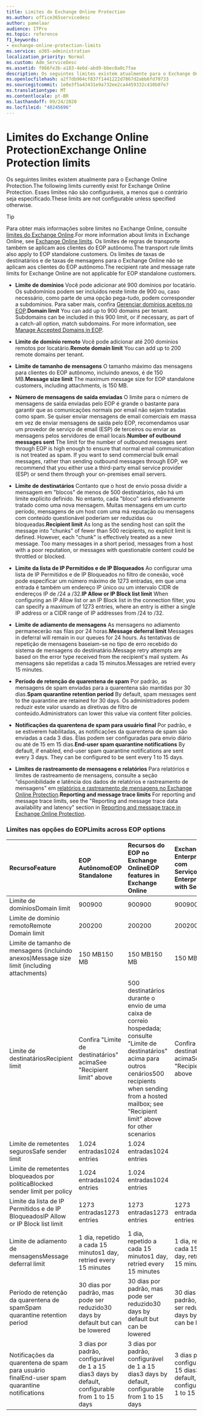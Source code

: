 ```yaml
---
title: Limites do Exchange Online Protection
ms.author: office365servicedesc
author: pamelaar
audience: ITPro
ms.topic: reference
f1_keywords:
- exchange-online-protection-limits
ms.service: o365-administration
localization_priority: Normal
ms.custom: Adm_ServiceDesc
ms.assetid: f866fe3b-a183-4e6d-abd9-bbec0a0c7fae
description: Os seguintes limites existem atualmente para o Exchange Online Protection. Esses limites não são configuráveis, a menos que o contrário seja especificado.
ms.openlocfilehash: a2f7db904cf837f1441222d7867d2abb6fd70733
ms.sourcegitcommit: 1e0e3f5a43431e9a732ee2ca4459332c410b07e7
ms.translationtype: MT
ms.contentlocale: pt-BR
ms.lasthandoff: 09/24/2020
ms.locfileid: "48245696"
---
```

# <a name="exchange-online-protection-limits"></a><span data-ttu-id="10ff0-104">Limites do Exchange Online Protection</span><span class="sxs-lookup"><span data-stu-id="10ff0-104">Exchange Online Protection limits</span></span>

<span data-ttu-id="10ff0-105">Os seguintes limites existem atualmente para o Exchange Online Protection.</span><span class="sxs-lookup"><span data-stu-id="10ff0-105">The following limits currently exist for Exchange Online Protection.</span></span> <span data-ttu-id="10ff0-106">Esses limites não são configuráveis, a menos que o contrário seja especificado.</span><span class="sxs-lookup"><span data-stu-id="10ff0-106">These limits are not configurable unless specified otherwise.</span></span> 
  
> [!TIP]
> <span data-ttu-id="10ff0-107">Para obter mais informações sobre limites no Exchange Online, consulte [limites do Exchange Online](../exchange-online-service-description/exchange-online-limits.md).</span><span class="sxs-lookup"><span data-stu-id="10ff0-107">For more information about limits in Exchange Online, see [Exchange Online limits](../exchange-online-service-description/exchange-online-limits.md).</span></span> <span data-ttu-id="10ff0-108">Os limites de regras de transporte também se aplicam aos clientes do EOP autônomo.</span><span class="sxs-lookup"><span data-stu-id="10ff0-108">The transport rule limits also apply to EOP standalone customers.</span></span> <span data-ttu-id="10ff0-109">Os limites de taxas de destinatários e de taxas de mensagens para o Exchange Online não se aplicam aos clientes do EOP autônomo.</span><span class="sxs-lookup"><span data-stu-id="10ff0-109">The recipient rate and message rate limits for Exchange Online are not applicable for EOP standalone customers.</span></span> 
  
- <span data-ttu-id="10ff0-p104">**Limite de domínios** Você pode adicionar até 900 domínios por locatário. Os subdomínios podem ser incluídos neste limite de 900 ou, caso necessário, como parte de uma opção pega-tudo, podem corresponder a subdomínios. Para saber mais, confira [Gerenciar domínios aceitos no EOP](https://go.microsoft.com/fwlink/p/?LinkId=282239).</span><span class="sxs-lookup"><span data-stu-id="10ff0-p104">**Domain limit** You can add up to 900 domains per tenant. Subdomains can be included in this 900 limit, or if necessary, as part of a catch-all option, match subdomains. For more information, see [Manage Accepted Domains in EOP](https://go.microsoft.com/fwlink/p/?LinkId=282239).</span></span>

- <span data-ttu-id="10ff0-113">**Limite de domínio remoto** Você pode adicionar até 200 domínios remotos por locatário.</span><span class="sxs-lookup"><span data-stu-id="10ff0-113">**Remote domain limit** You can add up to 200 remote domains per tenant.</span></span>
    
- <span data-ttu-id="10ff0-114">**Limite de tamanho de mensagens** O tamanho máximo das mensagens para clientes do EOP autônomo, incluindo anexos, é de 150 MB.</span><span class="sxs-lookup"><span data-stu-id="10ff0-114">**Message size limit** The maximum message size for EOP standalone customers, including attachments, is 150 MB.</span></span> 
    
- <span data-ttu-id="10ff0-p105">**Número de mensagens de saída enviadas** O limite para o número de mensagens de saída enviadas pelo EOP é grande o bastante para garantir que as comunicações normais por email não sejam tratadas como spam. Se quiser enviar mensagens de email comerciais em massa em vez de enviar mensagens de saída pelo EOP, recomendamos usar um provedor de serviço de email (ESP) de terceiros ou enviar as mensagens pelos servidores de email locais.</span><span class="sxs-lookup"><span data-stu-id="10ff0-p105">**Number of outbound messages sent** The limit for the number of outbound messages sent through EOP is high enough to ensure that normal email communication is not treated as spam. If you want to send commercial bulk email messages, rather than sending outbound messages through EOP, we recommend that you either use a third-party email service provider (ESP) or send them through your on-premises email servers.</span></span> 
    
- <span data-ttu-id="10ff0-p106">**Limite de destinatários** Contanto que o host de envio possa dividir a mensagem em "blocos" de menos de 500 destinatários, não há um limite explícito definido. No entanto, cada "bloco" será efetivamente tratado como uma nova mensagem. Muitas mensagens em um curto período, mensagens de um host com uma má reputação ou mensagens com conteúdo questionável poderiam ser reduzidas ou bloqueadas.</span><span class="sxs-lookup"><span data-stu-id="10ff0-p106">**Recipient limit** As long as the sending host can split the message into "chunks" of fewer than 500 recipients, no explicit limit is defined. However, each "chunk" is effectively treated as a new message. Too many messages in a short period, messages from a host with a poor reputation, or messages with questionable content could be throttled or blocked.</span></span> 
    
- <span data-ttu-id="10ff0-120">**Limite da lista de IP Permitidos e de IP Bloqueados** Ao configurar uma lista de IP Permitidos e de IP Bloqueados no filtro de conexão, você pode especificar um número máximo de 1273 entradas, em que uma entrada é também um endereço IP único ou um intervalo CIDR de endereços IP de /24 a /32.</span><span class="sxs-lookup"><span data-stu-id="10ff0-120">**IP Allow or IP Block list limit** When configuring an IP Allow list or an IP Block list in the connection filter, you can specify a maximum of 1273 entries, where an entry is either a single IP address or a CIDR range of IP addresses from /24 to /32.</span></span> 
    
- <span data-ttu-id="10ff0-121">**Limite de adiamento de mensagens** As mensagens no adiamento permanecerão nas filas por 24 horas.</span><span class="sxs-lookup"><span data-stu-id="10ff0-121">**Message deferral limit** Messages in deferral will remain in our queues for 24 hours.</span></span> <span data-ttu-id="10ff0-122">As tentativas de repetição de mensagens baseiam-se no tipo de erro recebido do sistema de mensagens do destinatário.</span><span class="sxs-lookup"><span data-stu-id="10ff0-122">Message retry attempts are based on the error type received from the recipient's mail system.</span></span> <span data-ttu-id="10ff0-123">As mensagens são repetidas a cada 15 minutos.</span><span class="sxs-lookup"><span data-stu-id="10ff0-123">Messages are retried every 15 minutes.</span></span> 
    
- <span data-ttu-id="10ff0-124">**Período de retenção de quarentena de spam** Por padrão, as mensagens de spam enviadas para a quarentena são mantidas por 30 dias.</span><span class="sxs-lookup"><span data-stu-id="10ff0-124">**Spam quarantine retention period** By default, spam messages sent to the quarantine are retained for 30 days.</span></span> <span data-ttu-id="10ff0-125">Os administradores podem reduzir este valor usando as diretivas de filtro de conteúdo.</span><span class="sxs-lookup"><span data-stu-id="10ff0-125">Administrators can lower this value via content filter policies.</span></span> 
    
- <span data-ttu-id="10ff0-p109">**Notificações da quarentena de spam para usuário final** Por padrão, e se estiverem habilitadas, as notificações da quarentena de spam são enviadas a cada 3 dias. Elas podem ser configuradas para envio diário ou até de 15 em 15 dias.</span><span class="sxs-lookup"><span data-stu-id="10ff0-p109">**End-user spam quarantine notifications** By default, if enabled, end-user spam quarantine notifications are sent every 3 days. They can be configured to be sent every 1 to 15 days.</span></span> 
    
- <span data-ttu-id="10ff0-128">**Limites de rastreamento de mensagens e relatórios** Para relatórios e limites de rastreamento de mensagens, consulte a seção "disponibilidade e latência dos dados de relatórios e rastreamento de mensagens" em [relatórios e rastreamento de mensagens no Exchange Online Protection](https://go.microsoft.com/fwlink/?LinkId=394248).</span><span class="sxs-lookup"><span data-stu-id="10ff0-128">**Reporting and message trace limits** For reporting and message trace limits, see the "Reporting and message trace data availability and latency" section in [Reporting and message trace in Exchange Online Protection](https://go.microsoft.com/fwlink/?LinkId=394248).</span></span>
    
### <a name="limits-across-eop-options"></a><span data-ttu-id="10ff0-129">Limites nas opções do EOP</span><span class="sxs-lookup"><span data-stu-id="10ff0-129">Limits across EOP options</span></span>

| <span data-ttu-id="10ff0-130">Recurso</span><span class="sxs-lookup"><span data-stu-id="10ff0-130">Feature</span></span> | <span data-ttu-id="10ff0-131">EOP Autônomo</span><span class="sxs-lookup"><span data-stu-id="10ff0-131">EOP Standalone</span></span> | <span data-ttu-id="10ff0-132">Recursos do EOP no Exchange Online</span><span class="sxs-lookup"><span data-stu-id="10ff0-132">EOP features in Exchange Online</span></span> | <span data-ttu-id="10ff0-133">Exchange Enterprise CAL com Serviços</span><span class="sxs-lookup"><span data-stu-id="10ff0-133">Exchange Enterprise CAL with Services</span></span> |
|:-----|:-----|:-----|:-----|
|<span data-ttu-id="10ff0-134">Limite de domínios</span><span class="sxs-lookup"><span data-stu-id="10ff0-134">Domain limit</span></span>  <br/> |<span data-ttu-id="10ff0-135">900</span><span class="sxs-lookup"><span data-stu-id="10ff0-135">900</span></span>  <br/> |<span data-ttu-id="10ff0-136">900</span><span class="sxs-lookup"><span data-stu-id="10ff0-136">900</span></span>  <br/> |<span data-ttu-id="10ff0-137">900</span><span class="sxs-lookup"><span data-stu-id="10ff0-137">900</span></span>  <br/> |
|<span data-ttu-id="10ff0-138">Limite de domínio remoto</span><span class="sxs-lookup"><span data-stu-id="10ff0-138">Remote Domain limit</span></span>  <br/> |<span data-ttu-id="10ff0-139">200</span><span class="sxs-lookup"><span data-stu-id="10ff0-139">200</span></span>  <br/> |<span data-ttu-id="10ff0-140">200</span><span class="sxs-lookup"><span data-stu-id="10ff0-140">200</span></span>  <br/> |<span data-ttu-id="10ff0-141">200</span><span class="sxs-lookup"><span data-stu-id="10ff0-141">200</span></span>  <br/> |
|<span data-ttu-id="10ff0-142">Limite de tamanho de mensagens (incluindo anexos)</span><span class="sxs-lookup"><span data-stu-id="10ff0-142">Message size limit (including attachments)</span></span>  <br/> |<span data-ttu-id="10ff0-143">150 MB</span><span class="sxs-lookup"><span data-stu-id="10ff0-143">150 MB</span></span>  <br/> |<span data-ttu-id="10ff0-144">150 MB</span><span class="sxs-lookup"><span data-stu-id="10ff0-144">150 MB</span></span>  <br/> |<span data-ttu-id="10ff0-145">150 MB</span><span class="sxs-lookup"><span data-stu-id="10ff0-145">150 MB</span></span>  <br/> |
|<span data-ttu-id="10ff0-146">Limite de destinatários</span><span class="sxs-lookup"><span data-stu-id="10ff0-146">Recipient limit</span></span>  <br/> |<span data-ttu-id="10ff0-147">Confira "Limite de destinatários" acima</span><span class="sxs-lookup"><span data-stu-id="10ff0-147">See "Recipient limit" above</span></span>  <br/> |<span data-ttu-id="10ff0-148">500 destinatários durante o envio de uma caixa de correio hospedada; consulte "Limite de destinatários" acima para outros cenários</span><span class="sxs-lookup"><span data-stu-id="10ff0-148">500 recipients when sending from a hosted mailbox; see "Recipient limit" above for other scenarios</span></span>  <br/> |<span data-ttu-id="10ff0-149">Confira "Limite de destinatários" acima</span><span class="sxs-lookup"><span data-stu-id="10ff0-149">See "Recipient limit" above</span></span>  <br/> |
|<span data-ttu-id="10ff0-150">Limite de remetentes seguros</span><span class="sxs-lookup"><span data-stu-id="10ff0-150">Safe sender limit</span></span>  <br/> |<span data-ttu-id="10ff0-151">1.024 entradas</span><span class="sxs-lookup"><span data-stu-id="10ff0-151">1024 entries</span></span>  <br/> |<span data-ttu-id="10ff0-152">1.024 entradas</span><span class="sxs-lookup"><span data-stu-id="10ff0-152">1024 entries</span></span>  <br/> ||
|<span data-ttu-id="10ff0-153">Limite de remetentes bloqueados por política</span><span class="sxs-lookup"><span data-stu-id="10ff0-153">Blocked sender limit per policy</span></span>  <br/> |<span data-ttu-id="10ff0-154">1.024 entradas</span><span class="sxs-lookup"><span data-stu-id="10ff0-154">1024 entries</span></span>  <br/> |<span data-ttu-id="10ff0-155">1.024 entradas</span><span class="sxs-lookup"><span data-stu-id="10ff0-155">1024 entries</span></span>  <br/> ||
|<span data-ttu-id="10ff0-156">Limite da lista de IP Permitidos e de IP Bloqueados</span><span class="sxs-lookup"><span data-stu-id="10ff0-156">IP Allow or IP Block list limit</span></span>  <br/> |<span data-ttu-id="10ff0-157">1273 entradas</span><span class="sxs-lookup"><span data-stu-id="10ff0-157">1273 entries</span></span>  <br/> |<span data-ttu-id="10ff0-158">1273 entradas</span><span class="sxs-lookup"><span data-stu-id="10ff0-158">1273 entries</span></span>  <br/> |<span data-ttu-id="10ff0-159">1273 entradas</span><span class="sxs-lookup"><span data-stu-id="10ff0-159">1273 entries</span></span>  <br/> |
|<span data-ttu-id="10ff0-160">Limite de adiamento de mensagens</span><span class="sxs-lookup"><span data-stu-id="10ff0-160">Message deferral limit</span></span>  <br/> |<span data-ttu-id="10ff0-161">1 dia, repetido a cada 15 minutos</span><span class="sxs-lookup"><span data-stu-id="10ff0-161">1 day, retried every 15 minutes</span></span>  <br/> |<span data-ttu-id="10ff0-162">1 dia, repetido a cada 15 minutos</span><span class="sxs-lookup"><span data-stu-id="10ff0-162">1 day, retried every 15 minutes</span></span>  <br/> |<span data-ttu-id="10ff0-163">1 dia, repetido a cada 15 minutos</span><span class="sxs-lookup"><span data-stu-id="10ff0-163">1 day, retried every 15 minutes</span></span>  <br/> |
|<span data-ttu-id="10ff0-164">Período de retenção da quarentena de spam</span><span class="sxs-lookup"><span data-stu-id="10ff0-164">Spam quarantine retention period</span></span>  <br/> |<span data-ttu-id="10ff0-165">30 dias por padrão, mas pode ser reduzido</span><span class="sxs-lookup"><span data-stu-id="10ff0-165">30 days by default but can be lowered</span></span>  <br/> |<span data-ttu-id="10ff0-166">30 dias por padrão, mas pode ser reduzido</span><span class="sxs-lookup"><span data-stu-id="10ff0-166">30 days by default but can be lowered</span></span>  <br/> |<span data-ttu-id="10ff0-167">30 dias por padrão, mas pode ser reduzido</span><span class="sxs-lookup"><span data-stu-id="10ff0-167">30 days by default but can be lowered</span></span>  <br/> |
|<span data-ttu-id="10ff0-168">Notificações da quarentena de spam para usuário final</span><span class="sxs-lookup"><span data-stu-id="10ff0-168">End-user spam quarantine notifications</span></span>  <br/> |<span data-ttu-id="10ff0-169">3 dias por padrão, configurável de 1 a 15 dias</span><span class="sxs-lookup"><span data-stu-id="10ff0-169">3 days by default, configurable from 1 to 15 days</span></span>  <br/> |<span data-ttu-id="10ff0-170">3 dias por padrão, configurável de 1 a 15 dias</span><span class="sxs-lookup"><span data-stu-id="10ff0-170">3 days by default, configurable from 1 to 15 days</span></span>  <br/> |<span data-ttu-id="10ff0-171">3 dias por padrão, configurável de 1 a 15 dias</span><span class="sxs-lookup"><span data-stu-id="10ff0-171">3 days by default, configurable from 1 to 15 days</span></span>  <br/> |
   

